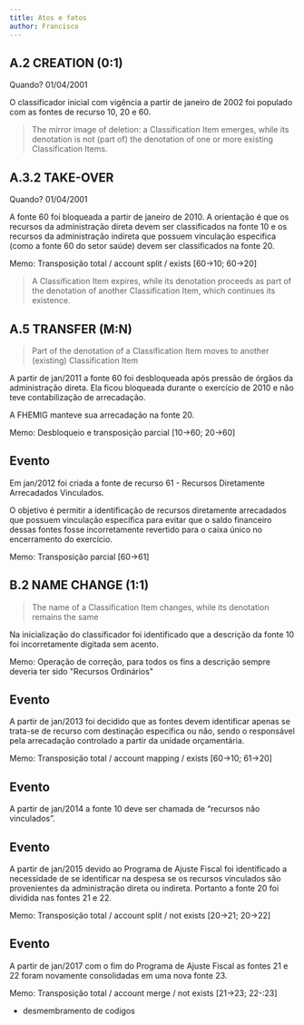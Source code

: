 ```yaml
---
title: Atos e fatos
author: Francisco
---
```


## A.2 CREATION (0:1) 

Quando? 01/04/2001

O classificador inicial com vigência a partir de janeiro de 2002 foi populado com as fontes de recurso 10, 20 e 60.

> The mirror image of deletion: a Classification Item emerges, while its denotation is not (part of) the denotation of one or more existing Classification Items.

## A.3.2 TAKE-OVER

Quando? 01/04/2001

A fonte 60 foi bloqueada a partir de janeiro de 2010. A orientação é que os recursos da administração direta devem ser classificados na fonte 10 e os recursos da administração indireta que possuem vinculação especifica (como a fonte 60 do setor saúde) devem ser classificados na fonte 20.

Memo: Transposição total / account split / exists [60->10; 60->20]

> A Classification Item expires, while its denotation proceeds as part of the denotation of another Classification Item, which continues its existence. 

## A.5 TRANSFER (M:N)

> Part of the denotation of a Classification Item moves to another (existing) Classification Item 

A partir de jan/2011 a fonte 60 foi desbloqueada após pressão de órgãos da administração direta. Ela ficou bloqueada durante o exercício de 2010 e não teve contabilização de arrecadação.

A FHEMIG manteve sua arrecadação na fonte 20.

Memo: Desbloqueio e transposição parcial [10->60; 20->60]

## Evento

Em jan/2012 foi criada a fonte de recurso 61 - Recursos Diretamente Arrecadados Vinculados.

O objetivo é permitir a identificação de recursos diretamente arrecadados que possuem vinculação específica para evitar que o saldo financeiro dessas fontes fosse incorretamente revertido para o caixa único no encerramento do exercício.

Memo: Transposição parcial [60->61]

## B.2 NAME CHANGE (1:1) 

> The name of a Classification Item changes, while its denotation remains the same

Na inicialização do classificador foi identificado que a descrição da fonte 10 foi incorretamente digitada sem acento.

Memo: Operação de correção, para todos os fins a descrição sempre deveria ter sido "Recursos Ordinários"

## Evento

A partir de jan/2013 foi decidido que as fontes devem identificar apenas se trata-se de recurso com destinação específica ou não, sendo o responsável pela arrecadação controlado a partir da unidade orçamentária.

Memo: Transposição total / account mapping / exists [60->10; 61->20]

## Evento

A partir de jan/2014 a fonte 10 deve ser chamada de “recursos não vinculados”.

## Evento

A partir de jan/2015 devido ao Programa de Ajuste Fiscal foi identificado a necessidade de se identificar na despesa se os recursos vinculados são provenientes da administração direta ou indireta. Portanto a fonte 20 foi dividida nas fontes 21 e 22.

Memo: Transposição total  / account split / not exists [20->21; 20->22]

## Evento

A partir de jan/2017 com o fim do Programa de Ajuste Fiscal as fontes 21 e 22 foram novamente consolidadas em uma nova fonte 23.

Memo: Transposição total / account merge / not exists [21->23; 22-:23]


- desmembramento de codigos